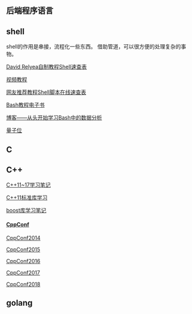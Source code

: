 后端程序语言
---
## shell
shell的作用是串接，流程化一些东西。
借助管道，可以很方便的处理复杂的事物。

[David Relyea自制教程Shell速查表](https://www.dropbox.com/s/k7athu9i8lmmeln/Linux%20Cheat%20Sheet%20David%20Relyea.pdf)

[视频教程](https://www.youtube.com/playlist?list=PLdfA2CrAqQ5kB8iSbm5FB1ADVdBeOzVqZ)

[网友推荐教程Shell脚本在线速查表](https://devhints.io/bash)

[Bash教程电子书](https://books.goalkicker.com/BashBook/)

[博客——从头开始学习Bash中的数据分析](https://data36.com/learn-data-analytics-bash-scratch/)

[量子位](https://www.zhihu.com/question/19745611/answer/681890662)


## C

## C++
[C++11~17学习笔记](cpp/cpp_note.md)

[C++11标准库学习](cpp/cpp_library.md)

[boost库学习笔记](cpp/cpp_boost.md)

#### [CppConf](http://cppcon.org/)

[CppConf2014](https://github.com/CppCon/CppCon2014)

[CppConf2015](https://github.com/CppCon/CppCon2015)

[CppConf2016](https://github.com/CppCon/CppCon2016)

[CppConf2017](https://github.com/CppCon/CppCon2017)

[CppConf2018](https://github.com/CppCon/CppCon2018)

## golang













